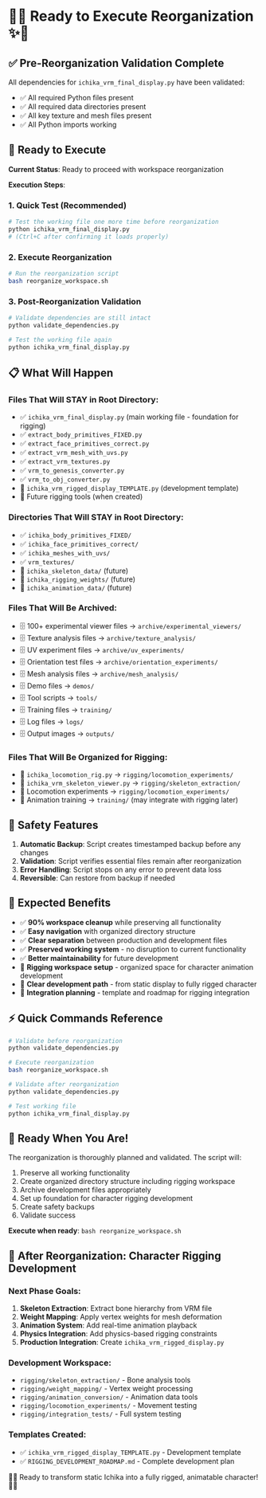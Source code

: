 # 🎌✨ Ready to Execute Reorganization ✨🎌

## ✅ Pre-Reorganization Validation Complete

All dependencies for `ichika_vrm_final_display.py` have been validated:
- ✅ All required Python files present
- ✅ All required data directories present  
- ✅ All key texture and mesh files present
- ✅ All Python imports working

## 🚀 Ready to Execute

**Current Status**: Ready to proceed with workspace reorganization

**Execution Steps**:

### 1. Quick Test (Recommended)
```bash
# Test the working file one more time before reorganization
python ichika_vrm_final_display.py
# (Ctrl+C after confirming it loads properly)
```

### 2. Execute Reorganization
```bash
# Run the reorganization script
bash reorganize_workspace.sh
```

### 3. Post-Reorganization Validation
```bash
# Validate dependencies are still intact
python validate_dependencies.py

# Test the working file again
python ichika_vrm_final_display.py
```

## 📋 What Will Happen

### Files That Will STAY in Root Directory:
- ✅ `ichika_vrm_final_display.py` (main working file - foundation for rigging)
- ✅ `extract_body_primitives_FIXED.py`
- ✅ `extract_face_primitives_correct.py`
- ✅ `extract_vrm_mesh_with_uvs.py`
- ✅ `extract_vrm_textures.py`
- ✅ `vrm_to_genesis_converter.py`
- ✅ `vrm_to_obj_converter.py`
- 🚧 `ichika_vrm_rigged_display_TEMPLATE.py` (development template)
- 🚧 Future rigging tools (when created)

### Directories That Will STAY in Root Directory:
- ✅ `ichika_body_primitives_FIXED/`
- ✅ `ichika_face_primitives_correct/`
- ✅ `ichika_meshes_with_uvs/`
- ✅ `vrm_textures/`
- 🚧 `ichika_skeleton_data/` (future)
- 🚧 `ichika_rigging_weights/` (future)  
- 🚧 `ichika_animation_data/` (future)

### Files That Will Be Archived:
- 🗄️ 100+ experimental viewer files → `archive/experimental_viewers/`
- 🗄️ Texture analysis files → `archive/texture_analysis/`
- 🗄️ UV experiment files → `archive/uv_experiments/`
- 🗄️ Orientation test files → `archive/orientation_experiments/`
- 🗄️ Mesh analysis files → `archive/mesh_analysis/`
- 🗄️ Demo files → `demos/`
- 🗄️ Tool scripts → `tools/`
- 🗄️ Training files → `training/`
- 🗄️ Log files → `logs/`
- 🗄️ Output images → `outputs/`

### Files That Will Be Organized for Rigging:
- 🦴 `ichika_locomotion_rig.py` → `rigging/locomotion_experiments/`
- 🦴 `ichika_vrm_skeleton_viewer.py` → `rigging/skeleton_extraction/`
- 🦴 Locomotion experiments → `rigging/locomotion_experiments/`
- 🦴 Animation training → `training/` (may integrate with rigging later)

## 💾 Safety Features

1. **Automatic Backup**: Script creates timestamped backup before any changes
2. **Validation**: Script verifies essential files remain after reorganization
3. **Error Handling**: Script stops on any error to prevent data loss
4. **Reversible**: Can restore from backup if needed

## 🎯 Expected Benefits

- ✅ **90% workspace cleanup** while preserving all functionality
- ✅ **Easy navigation** with organized directory structure
- ✅ **Clear separation** between production and development files
- ✅ **Preserved working system** - no disruption to current functionality
- ✅ **Better maintainability** for future development
- 🦴 **Rigging workspace setup** - organized space for character animation development
- 🦴 **Clear development path** - from static display to fully rigged character
- 🦴 **Integration planning** - template and roadmap for rigging integration

## ⚡ Quick Commands Reference

```bash
# Validate before reorganization
python validate_dependencies.py

# Execute reorganization  
bash reorganize_workspace.sh

# Validate after reorganization
python validate_dependencies.py

# Test working file
python ichika_vrm_final_display.py
```

## 🎉 Ready When You Are!

The reorganization is thoroughly planned and validated. The script will:
1. Preserve all working functionality
2. Create organized directory structure including rigging workspace
3. Archive development files appropriately
4. Set up foundation for character rigging development
5. Create safety backups
6. Validate success

**Execute when ready**: `bash reorganize_workspace.sh`

## 🦴 After Reorganization: Character Rigging Development

### Next Phase Goals:
1. **Skeleton Extraction**: Extract bone hierarchy from VRM file
2. **Weight Mapping**: Apply vertex weights for mesh deformation  
3. **Animation System**: Add real-time animation playback
4. **Physics Integration**: Add physics-based rigging constraints
5. **Production Integration**: Create `ichika_vrm_rigged_display.py`

### Development Workspace:
- `rigging/skeleton_extraction/` - Bone analysis tools
- `rigging/weight_mapping/` - Vertex weight processing
- `rigging/animation_conversion/` - Animation data tools
- `rigging/locomotion_experiments/` - Movement testing
- `rigging/integration_tests/` - Full system testing

### Templates Created:
- ✅ `ichika_vrm_rigged_display_TEMPLATE.py` - Development template
- ✅ `RIGGING_DEVELOPMENT_ROADMAP.md` - Complete development plan

🎌🦴 Ready to transform static Ichika into a fully rigged, animatable character! 🦴🎌
